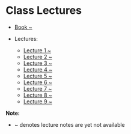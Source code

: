 # Class Lectures

- [Book ~][BookLink]  
- Lectures:  

    - [Lecture 1 ~][L1]
    - [Lecture 2 ~][L2]
    - [Lecture 3 ~][L3]
    - [Lecture 4 ~][L4]
    - [Lecture 5 ~][L5]
    - [Lecture 6 ~][L6]
    - [Lecture 7 ~][L7]
    - [Lecture 8 ~][L8]
    - [Lecture 9 ~][L9]

**Note:**  
- ~ denotes lecture notes are yet not available

[BookLink]: https://docs.google.com/viewer?url=https://raw.githubusercontent.com/RaviRahar/Notes/master/Sem5/TechnicalWriting/

[L1]:https://docs.google.com/viewer?url=https://raw.githubusercontent.com/RaviRahar/Notes/master/Sem5/TechnicalWriting/L1.pdf
[L2]:https://docs.google.com/viewer?url=https://raw.githubusercontent.com/RaviRahar/Notes/master/Sem5/TechnicalWriting/L2.pdf
[L3]:https://docs.google.com/viewer?url=https://raw.githubusercontent.com/RaviRahar/Notes/master/Sem5/TechnicalWriting/L3.pdf
[L4]:https://docs.google.com/viewer?url=https://raw.githubusercontent.com/RaviRahar/Notes/master/Sem5/TechnicalWriting/L4.pdf
[L5]:https://docs.google.com/viewer?url=https://raw.githubusercontent.com/RaviRahar/Notes/master/Sem5/TechnicalWriting/L5.pdf
[L6]:https://docs.google.com/viewer?url=https://raw.githubusercontent.com/RaviRahar/Notes/master/Sem5/TechnicalWriting/L6.pdf
[L7]:https://docs.google.com/viewer?url=https://raw.githubusercontent.com/RaviRahar/Notes/master/Sem5/TechnicalWriting/L7.pdf
[L8]:https://docs.google.com/viewer?url=https://raw.githubusercontent.com/RaviRahar/Notes/master/Sem5/TechnicalWriting/L8.pdf
[L9]:https://docs.google.com/viewer?url=https://raw.githubusercontent.com/RaviRahar/Notes/master/Sem5/TechnicalWriting/L9.pdf
